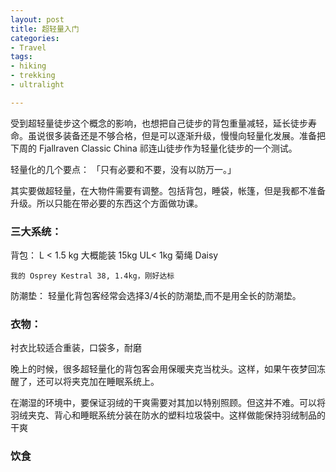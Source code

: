 ```yaml
---
layout: post
title: 超轻量入门
categories: 
- Travel
tags:
- hiking
- trekking
- ultralight

---
```



受到超轻量徒步这个概念的影响，也想把自己徒步的背包重量减轻，延长徒步寿命。虽说很多装备还是不够合格，但是可以逐渐升级，慢慢向轻量化发展。准备把下周的 Fjallraven Classic China 祁连山徒步作为轻量化徒步的一个测试。

轻量化的几个要点：
「只有必要和不要，没有以防万一。」

<!--more-->

其实要做超轻量，在大物件需要有调整。包括背包，睡袋，帐篷，但是我都不准备升级。所以只能在带必要的东西这个方面做功课。

### 三大系统：
背包：   L < 1.5 kg 大概能装 15kg 
		UL< 1kg
		  菊绳   Daisy 

	我的 Osprey Kestral 38, 1.4kg，刚好达标


防潮垫：
轻量化背包客经常会选择3/4长的防潮垫,而不是用全长的防潮垫。


### 衣物：

衬衣比较适合重装，口袋多，耐磨

晚上的时候，很多超轻量化的背包客会用保暖夹克当枕头。这样，如果午夜梦回冻醒了，还可以将夹克加在睡眠系统上。

在潮湿的环境中，要保证羽绒的干爽需要对其加以特别照顾。但这并不难。可以将羽绒夹克、背心和睡眠系统分装在防水的塑料垃圾袋中。这样做能保持羽绒制品的干爽

### 饮食